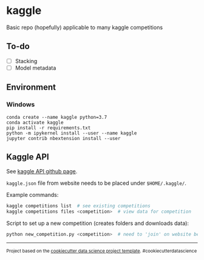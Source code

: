 # kaggle

Basic repo (hopefully) applicable to many kaggle competitions

## To-do

- [ ] Stacking
- [ ] Model metadata

## Environment

### Windows

    conda create --name kaggle python=3.7
    conda activate kaggle
    pip install -r requirements.txt
    python -m ipykernel install --user --name kaggle
    jupyter contrib nbextension install --user

## Kaggle API

See [kaggle API github page](https://github.com/Kaggle/kaggle-api).

`kaggle.json` file from website needs to be placed under `$HOME/.kaggle/`.

Example commands:

```bash
kaggle competitions list  # see existing competitions
kaggle competitions files <competition>  # view data for competition
```

Script to set up a new competition (creates folders and downloads data):

```bash
python new_competition.py <competition>  # need to 'join' on website beforehand
```

---

<p><small>Project based on the <a target="_blank" href="https://drivendata.github.io/cookiecutter-data-science/">cookiecutter data science project template</a>. #cookiecutterdatascience</small></p>
